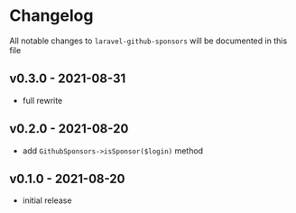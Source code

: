 # Changelog

All notable changes to `laravel-github-sponsors` will be documented in this file

## v0.3.0 - 2021-08-31

- full rewrite

## v0.2.0 - 2021-08-20

- add `GithubSponsors->isSponsor($login)` method

## v0.1.0 - 2021-08-20

- initial release
